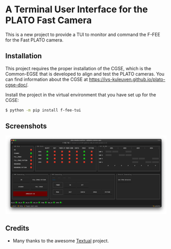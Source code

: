 
# A Terminal User Interface for the PLATO Fast Camera

This is a new project to  provide a TUI to monitor and command the F-FEE for the Fast PLATO camera.

## Installation

This project requires the proper installation of the CGSE, which is the Common-EGSE that is developed to align and test the PLATO cameras. You can find information about the CGSE at https://ivs-kuleuven.github.io/plato-cgse-doc/.

Install the project in the virtual environment that you have set up for the CGSE:

```bash
$ python -m pip install f-fee-tui
```


## Screenshots

![](https://raw.githubusercontent.com/rhuygen/f-fee-tui/develop/images/screenshot-01.png)


## Credits

- Many thanks to the awesome [Textual](https://textual.textualize.io) project.
